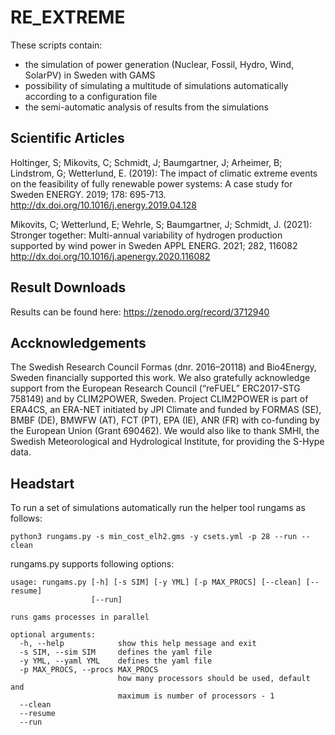 # RE_EXTREME

These scripts contain:
- the simulation of power generation (Nuclear, Fossil, Hydro, Wind, SolarPV) in Sweden with GAMS
- possibility of simulating a multitude of simulations automatically according to a configuration file
- the semi-automatic analysis of results from the simulations

## Scientific Articles

Holtinger, S; Mikovits, C; Schmidt, J; Baumgartner, J; Arheimer, B; Lindstrom, G; Wetterlund, E.
(2019): The impact of climatic extreme events on the feasibility of fully renewable power systems: A case study for Sweden
ENERGY. 2019; 178: 695-713. http://dx.doi.org/10.1016/j.energy.2019.04.128

Mikovits, C; Wetterlund, E; Wehrle, S; Baumgartner, J; Schmidt, J.
(2021): Stronger together: Multi-annual variability of hydrogen production supported by wind power in Sweden
APPL ENERG. 2021; 282, 116082 http://dx.doi.org/10.1016/j.apenergy.2020.116082

## Result Downloads

Results can be found here: https://zenodo.org/record/3712940

## Accknowledgements

The Swedish Research Council Formas (dnr. 2016–20118) and Bio4Energy, Sweden financially supported this work. We also gratefully acknowledge support from the European Research Council (“reFUEL” ERC2017-STG 758149) and by CLIM2POWER, Sweden. Project CLIM2POWER is part of ERA4CS, an ERA-NET initiated by JPI Climate and funded by FORMAS (SE), BMBF (DE), BMWFW (AT), FCT (PT), EPA (IE), ANR (FR) with co-funding by the European Union (Grant 690462). We would also like to thank SMHI, the Swedish Meteorological and Hydrological Institute, for providing the S-Hype data.

## Headstart

To run a set of simulations automatically run the helper tool rungams as follows:
```
python3 rungams.py -s min_cost_elh2.gms -y csets.yml -p 28 --run --clean
```

rungams.py supports following options:

```
usage: rungams.py [-h] [-s SIM] [-y YML] [-p MAX_PROCS] [--clean] [--resume]
                  [--run]

runs gams processes in parallel

optional arguments:
  -h, --help            show this help message and exit
  -s SIM, --sim SIM     defines the yaml file
  -y YML, --yaml YML    defines the yaml file
  -p MAX_PROCS, --procs MAX_PROCS
                        how many processors should be used, default and
                        maximum is number of processors - 1
  --clean
  --resume
  --run
```
